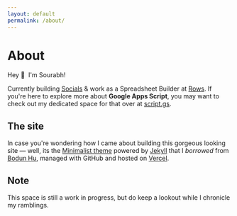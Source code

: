 ```yaml
---
layout: default
permalink: /about/
---
```


<h1>About</h1>

Hey 👋&nbsp;&nbsp;I'm Sourabh!

Currently building [Socials](https://socials.so) & work as a Spreadsheet Builder at [Rows](https://rows.com). If you're here to explore more about **Google Apps Script**, you may want to check out my dedicated space for that over at [script.gs](https://script.gs).

## The site

In case you're wondering how I came about building this gorgeous looking site — well, its the [Minimalist theme](https://www.bodunhu.com/minimalist/) powered by [Jekyll](https://jekyllrb.com/) that I _borrowed_ from [Bodun Hu](https://www.bodunhu.com/), managed with GitHub and hosted on [Vercel](https://vercel.com/).

## Note

This space is still a work in progress, but do keep a lookout while I chronicle my ramblings.